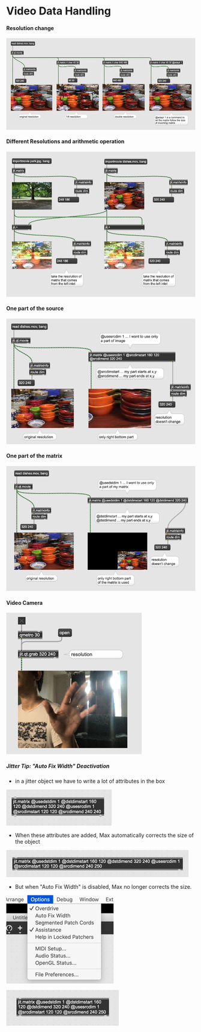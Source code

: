 # Video Data Handling


#### Resolution change

![](K2/11.png)

#### Different Resolutions and arithmetic operation

![](K2/11_extra.png)


#### One part of the source

![](K2/12.png)

#### One part of the matrix

![](K2/13.png)



#### Video Camera

![](K4/17.png)



##### Jitter Tip: "Auto Fix Width" Deactivation

- in a jitter object we have to write a lot of attributes in the box

![](K4/hint1.png)

- When these attributes are added, Max automatically corrects the size of the object

![](K4/hint2.png)

- But when "Auto Fix Width" is disabled, Max no longer corrects the size.

![](K4/hint3.png)

![](K4/hint4.png)
